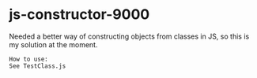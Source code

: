 # js-constructor-9000
Needed a better way of constructing objects from classes in JS, so this is my solution at the moment. 


    How to use:
    See TestClass.js
